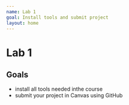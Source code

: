 ```yaml
---
name: Lab 1
goal: Install tools and submit project
layout: home
---
```


# Lab 1

## Goals

- install all tools needed inthe course
- submit your project in Canvas using GitHub


